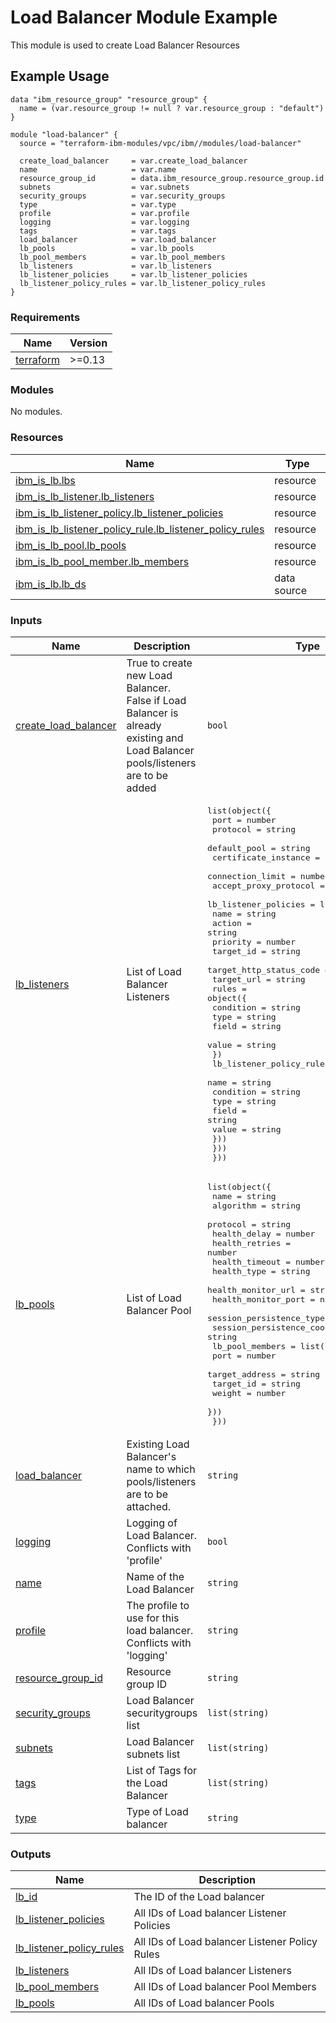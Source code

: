 # Load Balancer Module Example

This module is used to create Load Balancer Resources

## Example Usage
```
data "ibm_resource_group" "resource_group" {
  name = (var.resource_group != null ? var.resource_group : "default")
}

module "load-balancer" {
  source = "terraform-ibm-modules/vpc/ibm//modules/load-balancer"

  create_load_balancer     = var.create_load_balancer
  name                     = var.name
  resource_group_id        = data.ibm_resource_group.resource_group.id
  subnets                  = var.subnets
  security_groups          = var.security_groups
  type                     = var.type
  profile                  = var.profile
  logging                  = var.logging
  tags                     = var.tags
  load_balancer            = var.load_balancer
  lb_pools                 = var.lb_pools
  lb_pool_members          = var.lb_pool_members
  lb_listeners             = var.lb_listeners
  lb_listener_policies     = var.lb_listener_policies
  lb_listener_policy_rules = var.lb_listener_policy_rules
}
```

<!-- BEGINNING OF PRE-COMMIT-TERRAFORM DOCS HOOK -->
### Requirements

| Name | Version |
|------|---------|
| <a name="requirement_terraform"></a> [terraform](#requirement\_terraform) | >=0.13 |

### Modules

No modules.

### Resources

| Name | Type |
|------|------|
| [ibm_is_lb.lbs](https://registry.terraform.io/providers/IBM-Cloud/ibm/latest/docs/resources/is_lb) | resource |
| [ibm_is_lb_listener.lb_listeners](https://registry.terraform.io/providers/IBM-Cloud/ibm/latest/docs/resources/is_lb_listener) | resource |
| [ibm_is_lb_listener_policy.lb_listener_policies](https://registry.terraform.io/providers/IBM-Cloud/ibm/latest/docs/resources/is_lb_listener_policy) | resource |
| [ibm_is_lb_listener_policy_rule.lb_listener_policy_rules](https://registry.terraform.io/providers/IBM-Cloud/ibm/latest/docs/resources/is_lb_listener_policy_rule) | resource |
| [ibm_is_lb_pool.lb_pools](https://registry.terraform.io/providers/IBM-Cloud/ibm/latest/docs/resources/is_lb_pool) | resource |
| [ibm_is_lb_pool_member.lb_members](https://registry.terraform.io/providers/IBM-Cloud/ibm/latest/docs/resources/is_lb_pool_member) | resource |
| [ibm_is_lb.lb_ds](https://registry.terraform.io/providers/IBM-Cloud/ibm/latest/docs/data-sources/is_lb) | data source |

### Inputs

| Name | Description | Type | Default | Required |
|------|-------------|------|---------|:--------:|
| <a name="input_create_load_balancer"></a> [create\_load\_balancer](#input\_create\_load\_balancer) | True to create new Load Balancer. False if Load Balancer is already existing and Load Balancer pools/listeners are to be added | `bool` | n/a | yes |
| <a name="input_lb_listeners"></a> [lb\_listeners](#input\_lb\_listeners) | List of Load Balancer Listeners | <pre>list(object({<br>    port                  = number<br>    protocol              = string<br>    default_pool          = string<br>    certificate_instance  = string<br>    connection_limit      = number<br>    accept_proxy_protocol = bool<br>    lb_listener_policies = list(object({<br>      name                    = string<br>      action                  = string<br>      priority                = number<br>      target_id               = string<br>      target_http_status_code = number<br>      target_url              = string<br>      rules = object({<br>        condition = string<br>        type      = string<br>        field     = string<br>        value     = string<br>      })<br>      lb_listener_policy_rules = list(object({<br>        name      = string<br>        condition = string<br>        type      = string<br>        field     = string<br>        value     = string<br>      }))<br>    }))<br>  }))</pre> | `[]` | no |
| <a name="input_lb_pools"></a> [lb\_pools](#input\_lb\_pools) | List of Load Balancer Pool | <pre>list(object({<br>    name                            = string<br>    algorithm                       = string<br>    protocol                        = string<br>    health_delay                    = number<br>    health_retries                  = number<br>    health_timeout                  = number<br>    health_type                     = string<br>    health_monitor_url              = string<br>    health_monitor_port             = number<br>    session_persistence_type        = string<br>    session_persistence_cookie_name = string<br>    lb_pool_members = list(object({<br>      port           = number<br>      target_address = string<br>      target_id      = string<br>      weight         = number<br>    }))<br>  }))</pre> | `[]` | no |
| <a name="input_load_balancer"></a> [load\_balancer](#input\_load\_balancer) | Existing Load Balancer's name to which pools/listeners are to be attached. | `string` | `null` | no |
| <a name="input_logging"></a> [logging](#input\_logging) | Logging of Load Balancer. Conflicts with 'profile' | `bool` | `null` | no |
| <a name="input_name"></a> [name](#input\_name) | Name of the Load Balancer | `string` | `null` | no |
| <a name="input_profile"></a> [profile](#input\_profile) | The profile to use for this load balancer. Conflicts with 'logging' | `string` | `null` | no |
| <a name="input_resource_group_id"></a> [resource\_group\_id](#input\_resource\_group\_id) | Resource group ID | `string` | `null` | no |
| <a name="input_security_groups"></a> [security\_groups](#input\_security\_groups) | Load Balancer securitygroups list | `list(string)` | `null` | no |
| <a name="input_subnets"></a> [subnets](#input\_subnets) | Load Balancer subnets list | `list(string)` | `[]` | no |
| <a name="input_tags"></a> [tags](#input\_tags) | List of Tags for the Load Balancer | `list(string)` | `null` | no |
| <a name="input_type"></a> [type](#input\_type) | Type of Load balancer | `string` | `"public"` | no |

### Outputs

| Name | Description |
|------|-------------|
| <a name="output_lb_id"></a> [lb\_id](#output\_lb\_id) | The ID of the Load balancer |
| <a name="output_lb_listener_policies"></a> [lb\_listener\_policies](#output\_lb\_listener\_policies) | All IDs of Load balancer Listener Policies |
| <a name="output_lb_listener_policy_rules"></a> [lb\_listener\_policy\_rules](#output\_lb\_listener\_policy\_rules) | All IDs of Load balancer Listener Policy Rules |
| <a name="output_lb_listeners"></a> [lb\_listeners](#output\_lb\_listeners) | All IDs of Load balancer Listeners |
| <a name="output_lb_pool_members"></a> [lb\_pool\_members](#output\_lb\_pool\_members) | All IDs of Load balancer Pool Members |
| <a name="output_lb_pools"></a> [lb\_pools](#output\_lb\_pools) | All IDs of Load balancer Pools |
<!-- END OF PRE-COMMIT-TERRAFORM DOCS HOOK -->